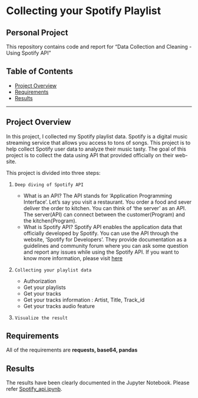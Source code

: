 # Collecting your Spotify Playlist
## Personal Project

This repository contains code and report for “Data Collection and Cleaning - Using Spotify API”

## Table of Contents

- [Project Overview](#projectoverview)
- [Requirements](#requirements)
- [Results](#results)

***

<a id='projectoverview'></a>
## Project Overview

In this project, I collected my Spotify playlist data. Spotify is a digital music streaming service that allows you access to tons of songs. This project is to help collect Spotify user data to analyze their music tasty. The goal of this project is to collect the data using API that provided officially on their web-site.

This project is divided into three steps:

1. `Deep diving of Spotify API`
   - What is an API?
     The API stands for ‘Application Programming Interface’. Let’s say you visit a restaurant. You order a food and sever deliver the order to kitchen. You can think of ‘the server’ as an API. The server(API) can connect between the customer(Program) and the kitchen(Program).
   - What is Spotify API?
     Spotify API enables the application data that officially developed by Spotify. You can use the API through the website, ‘Spotify for Developers’. They provide documentation as a guidelines and community forum where you can ask some question and report any issues while using the Spotify API. If you want to know more information, please visit [here](https://developer.spotify.com/)
     
2. `Collecting your playlist data`
   - Authorization
   - Get your playlists
   - Get your tracks
   - Get your tracks information : Artist, Title, Track_id
   - Get your tracks audio feature

4. `Visualize the result`
## Requirements

All of the requirements are **requests, base64, pandas**


<a id='results'></a>
## Results

The results have been clearly documented in the Jupyter Notebook. Please refer [Spotify_api.ipynb](https://github.com/INA-95/spotify_api/blob/main/Spotify_api_231022.ipynb).
